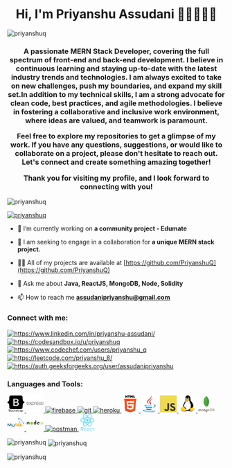 <h1 align="center">Hi, I'm Priyanshu Assudani 👋🏼🧑🏻‍💻</h1>

<p align="left"> <img src="https://github.com/PriyanshuQ/PriyanshuQ/assets/80645068/b6029471-2406-4292-85a0-3df20787d347" alt="priyanshuq" /> </p>

<h3 align="center">A passionate MERN Stack Developer, covering the full spectrum of front-end and back-end development. I believe in continuous learning and staying up-to-date with the latest industry trends and technologies. I am always excited to take on new challenges, push my boundaries, and expand my skill set.In addition to my technical skills, I am a strong advocate for clean code, best practices, and agile methodologies. I believe in fostering a collaborative and inclusive work environment, where ideas are valued, and teamwork is paramount.

Feel free to explore my repositories to get a glimpse of my work. If you have any questions, suggestions, or would like to collaborate on a project, please don't hesitate to reach out. Let's connect and create something amazing together!

Thank you for visiting my profile, and I look forward to connecting with you!</h3>

<p align="left"> <img src="https://komarev.com/ghpvc/?username=priyanshuq&label=Profile%20views&color=0e75b6&style=flat" alt="priyanshuq" /> </p>

<p align="left"> <a href="https://github.com/ryo-ma/github-profile-trophy"><img src="https://github-profile-trophy.vercel.app/?username=priyanshuq" alt="priyanshuq" /></a> </p>

- 🔭 I’m currently working on **a community project - Edumate**

- 👯 I am seeking to engage in a collaboration for **a unique MERN stack project.**

- 👨‍💻 All of my projects are available at [https://github.com/PriyanshuQ](https://github.com/PriyanshuQ)

- 💬 Ask me about **Java, ReactJS, MongoDB, Node, Solidity**

- 📫 How to reach me **assudanipriyanshu@gmail.com**

<h3 align="left">Connect with me:</h3>
<p align="left">
<a href="https://linkedin.com/in/https://www.linkedin.com/in/priyanshu-assudani/" target="blank"><img align="center" src="https://raw.githubusercontent.com/rahuldkjain/github-profile-readme-generator/master/src/images/icons/Social/linked-in-alt.svg" alt="https://www.linkedin.com/in/priyanshu-assudani/" height="30" width="40" /></a>
<a href="https://codesandbox.com/https://codesandbox.io/u/priyanshuq" target="blank"><img align="center" src="https://raw.githubusercontent.com/rahuldkjain/github-profile-readme-generator/master/src/images/icons/Social/codesandbox.svg" alt="https://codesandbox.io/u/priyanshuq" height="30" width="40" /></a>
<a href="https://www.codechef.com/users/https://www.codechef.com/users/priyanshu_q" target="blank"><img align="center" src="https://cdn.jsdelivr.net/npm/simple-icons@3.1.0/icons/codechef.svg" alt="https://www.codechef.com/users/priyanshu_q" height="30" width="40" /></a>
<a href="https://www.leetcode.com/https://leetcode.com/priyanshu_8/" target="blank"><img align="center" src="https://raw.githubusercontent.com/rahuldkjain/github-profile-readme-generator/master/src/images/icons/Social/leet-code.svg" alt="https://leetcode.com/priyanshu_8/" height="30" width="40" /></a>
<a href="https://auth.geeksforgeeks.org/user/https://auth.geeksforgeeks.org/user/assudanipriyanshu" target="blank"><img align="center" src="https://raw.githubusercontent.com/rahuldkjain/github-profile-readme-generator/master/src/images/icons/Social/geeks-for-geeks.svg" alt="https://auth.geeksforgeeks.org/user/assudanipriyanshu" height="30" width="40" /></a>
</p>

<h3 align="left">Languages and Tools:</h3>
<p align="left"> <a href="https://getbootstrap.com" target="_blank" rel="noreferrer"> <img src="https://raw.githubusercontent.com/devicons/devicon/master/icons/bootstrap/bootstrap-plain-wordmark.svg" alt="bootstrap" width="40" height="40"/> </a> <a href="https://expressjs.com" target="_blank" rel="noreferrer"> <img src="https://raw.githubusercontent.com/devicons/devicon/master/icons/express/express-original-wordmark.svg" alt="express" width="40" height="40"/> </a> <a href="https://firebase.google.com/" target="_blank" rel="noreferrer"> <img src="https://www.vectorlogo.zone/logos/firebase/firebase-icon.svg" alt="firebase" width="40" height="40"/> </a> <a href="https://git-scm.com/" target="_blank" rel="noreferrer"> <img src="https://www.vectorlogo.zone/logos/git-scm/git-scm-icon.svg" alt="git" width="40" height="40"/> </a> <a href="https://heroku.com" target="_blank" rel="noreferrer"> <img src="https://www.vectorlogo.zone/logos/heroku/heroku-icon.svg" alt="heroku" width="40" height="40"/> </a> <a href="https://www.w3.org/html/" target="_blank" rel="noreferrer"> <img src="https://raw.githubusercontent.com/devicons/devicon/master/icons/html5/html5-original-wordmark.svg" alt="html5" width="40" height="40"/> </a> <a href="https://www.java.com" target="_blank" rel="noreferrer"> <img src="https://raw.githubusercontent.com/devicons/devicon/master/icons/java/java-original.svg" alt="java" width="40" height="40"/> </a> <a href="https://developer.mozilla.org/en-US/docs/Web/JavaScript" target="_blank" rel="noreferrer"> <img src="https://raw.githubusercontent.com/devicons/devicon/master/icons/javascript/javascript-original.svg" alt="javascript" width="40" height="40"/> </a> <a href="https://www.linux.org/" target="_blank" rel="noreferrer"> <img src="https://raw.githubusercontent.com/devicons/devicon/master/icons/linux/linux-original.svg" alt="linux" width="40" height="40"/> </a> <a href="https://www.mongodb.com/" target="_blank" rel="noreferrer"> <img src="https://raw.githubusercontent.com/devicons/devicon/master/icons/mongodb/mongodb-original-wordmark.svg" alt="mongodb" width="40" height="40"/> </a> <a href="https://www.mysql.com/" target="_blank" rel="noreferrer"> <img src="https://raw.githubusercontent.com/devicons/devicon/master/icons/mysql/mysql-original-wordmark.svg" alt="mysql" width="40" height="40"/> </a> <a href="https://nodejs.org" target="_blank" rel="noreferrer"> <img src="https://raw.githubusercontent.com/devicons/devicon/master/icons/nodejs/nodejs-original-wordmark.svg" alt="nodejs" width="40" height="40"/> </a> <a href="https://postman.com" target="_blank" rel="noreferrer"> <img src="https://www.vectorlogo.zone/logos/getpostman/getpostman-icon.svg" alt="postman" width="40" height="40"/> </a> <a href="https://reactjs.org/" target="_blank" rel="noreferrer"> <img src="https://raw.githubusercontent.com/devicons/devicon/master/icons/react/react-original-wordmark.svg" alt="react" width="40" height="40"/> </a> </p>

<p><img align="left" src="https://github-readme-stats.vercel.app/api/top-langs?username=priyanshuq&show_icons=true&locale=en&layout=compact" alt="priyanshuq" /></p>

<p>&nbsp;<img align="center" src="https://github-readme-stats.vercel.app/api?username=priyanshuq&show_icons=true&locale=en" alt="priyanshuq" /></p>

<p><img align="center" src="https://github-readme-streak-stats.herokuapp.com/?user=priyanshuq&" alt="priyanshuq" /></p>
